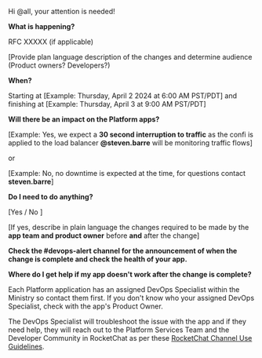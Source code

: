Hi @all, your attention is needed! 

**What is happening?**

RFC XXXXX (if applicable)

[Provide plan language description of the changes and determine audience (Product owners? Developers?) 

**When?**

Starting at [Example: Thursday, April 2 2024 at 6:00 AM PST/PDT] and finishing at [Example: Thursday, April 3 at 9:00 AM PST/PDT]

**Will there be an impact on the Platform apps?**

[Example: Yes, we expect a **30 second interruption to traffic** as the confi is applied to the load balancer **@steven.barre** will be monitoring traffic flows]

or 

[Example: No, no downtime is expected at the time, for questions contact **steven.barre**]

**Do I need to do anything?**

[Yes / No ]

[If yes, describe in plain language the changes required to be made by the **app team and product owner** before **and** after the change]

**Check the #devops-alert channel for the announcement of when the change is complete and check the health of your app.**

**Where do I get help if my app doesn't work after the change is complete?**

Each Platform application has an assigned DevOps Specialist within the Ministry so contact them first. If you don't know who your assigned DevOps Specialist, check with the app's Product Owner.

The DevOps Specialist will troubleshoot the issue with the app and if they need help, they will reach out to the Platform Services Team and the Developer Community in RocketChat as per these [RocketChat Channel Use Guidelines](https://developer.gov.bc.ca/docs/default/component/bc-developer-guide/rocketchat/rocketchat-channel-descriptions/).
